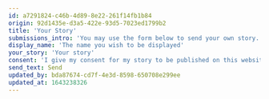 ```yaml
---
id: a7291824-c46b-4d89-8e22-261f14fb1b84
origin: 92d1435e-d3a5-422e-93d5-7023ed1799b2
title: 'Your Story'
submissions_intro: 'You may use the form below to send your own story. You may give whatever name you wish, without any need to provide us with your contact details, such as your email. We simply want your story, to go alongside the others, so that one more reason may be give for why we fight.'
display_name: 'The name you wish to be displayed'
your_story: 'Your story'
consent: 'I give my consent for my story to be published on this website whywefight.gr. I understand that I retain the right to have it removed at any point, simply by contacting the administrators of the site.'
send_text: Send
updated_by: bda87674-cd7f-4e3d-8598-650708e299ee
updated_at: 1643238326
---
```

